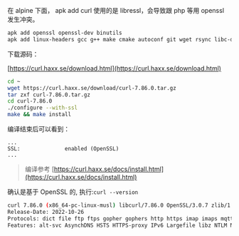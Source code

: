 在 alpine 下面， apk add curl 使用的是 libressl，会导致跟 php 等用 openssl 发生冲突。

```bash
apk add openssl openssl-dev binutils
apk add linux-headers gcc g++ make cmake autoconf git wget rsync libc-dev pkgconf re2c zlib-dev libmemcached-dev
```

下载源码：

[https://curl.haxx.se/download.html](https://curl.haxx.se/download.html)

```bash
cd ~
wget https://curl.haxx.se/download/curl-7.86.0.tar.gz
tar zxf curl-7.86.0.tar.gz
cd curl-7.86.0
./configure --with-ssl
make && make install

```

编译结束后可以看到：

```
...
SSL:              enabled (OpenSSL)
...
```

> 编译参考 [https://curl.haxx.se/docs/install.html](https://curl.haxx.se/docs/install.html)

确认是基于 OpenSSL 的, 执行:`curl --version`

```bash
curl 7.86.0 (x86_64-pc-linux-musl) libcurl/7.86.0 OpenSSL/3.0.7 zlib/1.2.13
Release-Date: 2022-10-26
Protocols: dict file ftp ftps gopher gophers http https imap imaps mqtt pop3 pop3s rtsp smb smbs smtp smtps telnet tftp
Features: alt-svc AsynchDNS HSTS HTTPS-proxy IPv6 Largefile libz NTLM NTLM_WB SSL threadsafe TLS-SRP UnixSockets
```
